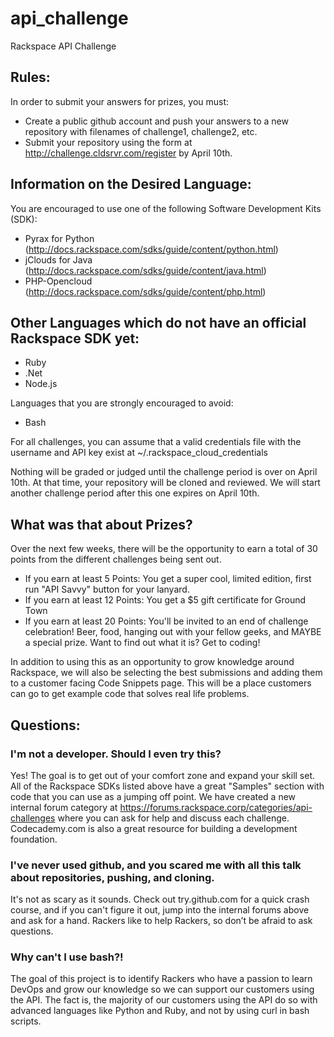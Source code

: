 # api_challenge

Rackspace API Challenge

## Rules:

In order to submit your answers for prizes, you must:

 * Create a public github account and push your answers to a new repository with filenames of challenge1, challenge2, etc.
 * Submit your repository using the form at http://challenge.cldsrvr.com/register by April 10th.

## Information on the Desired Language:

You are encouraged to use one of the following Software Development Kits (SDK):

 * Pyrax for Python (http://docs.rackspace.com/sdks/guide/content/python.html)
 * jClouds for Java (http://docs.rackspace.com/sdks/guide/content/java.html)
 * PHP-Opencloud (http://docs.rackspace.com/sdks/guide/content/php.html)

## Other Languages which do not have an official Rackspace SDK yet:

 * Ruby
 * .Net
 * Node.js

Languages that you are strongly encouraged to avoid:
 * Bash

For all challenges, you can assume that a valid credentials file with the username and API key exist at ~/.rackspace_cloud_credentials

Nothing will be graded or judged until the challenge period is over on April 10th. At that time, your repository will be cloned and reviewed.  We will start another challenge period after this one expires on April 10th.
    
## What was that about Prizes?

Over the next few weeks, there will be the opportunity to earn a total of 30 points from the different challenges being sent out.

 * If you earn at least 5 Points: You get a super cool, limited edition, first run "API Savvy" button for your lanyard.
 * If you earn at least 12 Points: You get a $5 gift certificate for Ground Town
 * If you earn at least 20 Points: You'll be invited to an end of challenge celebration! Beer, food, hanging out with your fellow geeks, and MAYBE a special prize. Want to find out what it is? Get to coding!

In addition to using this as an opportunity to grow knowledge around Rackspace, we will also be selecting the best submissions and adding them to a customer facing Code Snippets page. This will be a place customers can go to get example code that solves real life problems.
     
## Questions:

### I'm not a developer. Should I even try this?

Yes! The goal is to get out of your comfort zone and expand your skill set. All of the Rackspace SDKs listed above have a great "Samples" section with code that you can use as a jumping off point. We have created a new internal forum category at https://forums.rackspace.corp/categories/api-challenges where you can ask for help and discuss each challenge. Codecademy.com is also a great resource for building a development foundation.
      
### I've never used github, and you scared me with all this talk about repositories, pushing, and cloning.

It's not as scary as it sounds. Check out try.github.com for a quick crash course, and if you can't figure it out, jump into the internal forums above and ask for a hand.  Rackers like to help Rackers, so don’t be afraid to ask questions.
       
### Why can't I use bash?!

The goal of this project is to identify Rackers who have a passion to learn DevOps and grow our knowledge so we can support our customers using the API. The fact is, the majority of our customers using the API do so with advanced languages like Python and Ruby, and not by using curl in bash scripts.
